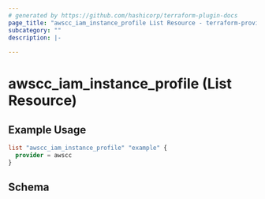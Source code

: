 ```yaml
---
# generated by https://github.com/hashicorp/terraform-plugin-docs
page_title: "awscc_iam_instance_profile List Resource - terraform-provider-awscc"
subcategory: ""
description: |-
  
---
```


# awscc_iam_instance_profile (List Resource)



## Example Usage

```terraform
list "awscc_iam_instance_profile" "example" {
  provider = awscc
}
```

<!-- schema generated by tfplugindocs -->
## Schema

